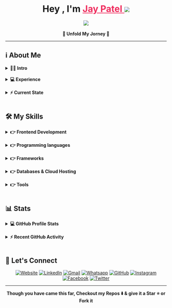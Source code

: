 <h1 align="center">Hey , I'm 
    <a href="https://patel-jay.netlify.app" target="_blank" style="color:#EF2D5E">
        Jay Patel 
    </a>
    <img src="https://media.giphy.com/media/hvRJCLFzcasrR4ia7z/giphy.gif" width="35">
</h1>
<p align="center">
  	<a href="https://github.com/DenverCoder1/readme-typing-svg"><img src="https://readme-typing-svg.herokuapp.com?font=Josefin+Sans&color=EF2D5E&size=24&center=true&vCenter=true&lines=Full+Stack+Web+Developer;MERN+Stack+Developer;%3CLovesToCodeMore+%2F%3E;Ready+For+The+Challenges"></a>
</p>

<!-- <p align="center"> 
	<img src="https://komarev.com/ghpvc/?username=jaypatel3382&label=Profile_views&color=EF2D5E&style=for-the-badge" alt="jaypatel3382" /> 
</p> -->

<p align="center">
	<b>🌟 Unfold My Jorney 🌟 </b>
</p>
<hr/>

## ℹ️ About Me

<details> 
	<summary><b>👱‍♂️ Intro</b></summary>
	<br/>
	<p>
		<img align="right" src="programmer.svg" alt="programmer" width="25%">
		<p align="left">
			<p>🏫 &nbsp;Pursuing my BE In Information Technology From GTU.</p>
			<p>💙 &nbsp;I'm an Enthusiastic, Self-Motivated, Reliable, Responsible & Hard Working Person.</p>
			<p>✨ &nbsp;I use a creative approach to solve the problem</p>
			<p>📘 &nbsp;Always Motivated to go to Gym to stay Fit & Healthy.</p>
			<p>🥇 &nbsp;while ( ! ( succeed = try ( ) ) ) ;</p>
			<p>🎮 &nbsp;Like to Play Video Games in My Free Time.</p>
		</p>
	</p>
</details>
<br/>
<details> 
	<summary><b>💻 Experience </b></summary>
	<br/>
	<p>
		<img align="right" src="work.svg" alt="work" width="25%">
		<p align="left">
			<!-- <p>🏢 &nbsp;Full Stack Web Developer At <a href="https://www.infopercept.com">Infopercept Consulting</a> &nbsp;&nbsp;<i>(Apr 2021 - Present)</i></p> -->
			<p>🏢 &nbsp;Backend Developer Intern At <a href="https://akashtechnolabs.com/">Akash Technolabs</a> &nbsp;&nbsp;<i>(Jun 2022 - Jul 2022)</i></p>
			<p>🏢 &nbsp;ReactJS Developer Intern At <a href="http://www.techelecon.com/">Tech Elecon</a> &nbsp;&nbsp;<i>(Jan 2023 - Apr 2023)</i></p>
		</p>
	</p>
</details>
<br/>
<details> 
	<summary><b>⚡ Current State </b></summary>
	<br/>
	<p>
		<img align="right" src="learning.svg" alt="learning" width="25%">
		<p align="left">
			<p>📗 &nbsp;I am Currently Learning Next.js</p>
			<p>🚧 &nbsp;I am Currently Working on <a href="https://patel-jay.netlify.app">Portfolio Website</a>.</p>
			<p>💬 &nbsp;Feel free to Reach out to me for any Tech Related Stuffs.</p>
		</p>
	</p>
	</details>
<br/>

## 🛠️ My Skills

<details> 
	<summary><b>👉 Frontend Development</b></summary>
	<br/>
	<p align="left">
		<img src="https://img.shields.io/badge/HTML5-E34F26?style=for-the-badge&logo=html5&logoColor=white" alt="html" />
		<img src="https://img.shields.io/badge/CSS3-1572B6?style=for-the-badge&logo=css3&logoColor=white" alt="html" />
		<img src="https://img.shields.io/badge/Javascript-F7DF1E?style=for-the-badge&logo=javascript&logoColor=white" alt="javascript" />
		<img src="https://img.shields.io/badge/Json-5E5C5C?style=for-the-badge&logo=json&logoColor=white" alt="json" />
	</p>
</details>
<br/>
<details> 
	<summary><b>👉 Programming languages</b></summary>
	<br/>
	<p align="left"> 
		<img src="https://img.shields.io/badge/C-00599C?style=for-the-badge&logo=c&logoColor=white" alt="C" />
		<img src="https://img.shields.io/badge/PHP-777BB4?style=for-the-badge&logo=php&logoColor=white" alt="php" />
		<img src="https://img.shields.io/badge/Java-56347C?style=for-the-badge&logo=coffeescript&logoColor=white" alt="java"/>
		<img src="https://img.shields.io/badge/Data_Structures_&_Algorithm-009ad3?style=for-the-badge&logo=thealgorithms&logoColor=white" alt="dsa"/>
	</p>
</details>
<br/>
<details> 
	<summary><b>👉 Frameworks</b></summary>
	<br/>
	<p align="left"> 
		<img src="https://img.shields.io/badge/ReactJS-61DAFB?style=for-the-badge&logo=react&logoColor=white" alt="react" />
		<img src="https://img.shields.io/badge/Markdown-000000?style=for-the-badge&logo=markdown&logoColor=white" alt="markdown" />
		<img src="https://img.shields.io/badge/AngularJS-E23237?style=for-the-badge&logo=angularjs&logoColor=white" alt="angularjs" />
		<img src="https://img.shields.io/badge/Tailwind_CSS-38B2AC?style=for-the-badge&logo=tailwind-css&logoColor=white" alt="tailwindcss" />
		<img src="https://img.shields.io/badge/Sass-CC6699?style=for-the-badge&logo=sass&logoColor=white" alt="sass" />
		<img src="https://img.shields.io/badge/Bootstrap-563D7C?style=for-the-badge&logo=bootstrap&logoColor=white" alt="bootstrap" />
		<img src="https://img.shields.io/badge/Material--UI-0081CB?style=for-the-badge&logo=materialdesignicons&logoColor=white" alt="materialui" />
		<img src="https://img.shields.io/badge/React_Router-CA4245?style=for-the-badge&logo=react-router&logoColor=white" alt="reactrouter" />
		<img src="https://img.shields.io/badge/jQuery-0769AD?style=for-the-badge&logo=jquery&logoColor=white" alt="jquery" />
		<img src="https://img.shields.io/badge/Node.js-339933?style=for-the-badge&logo=nodedotjs&logoColor=white" alt="nodejs" />
		<img src="https://img.shields.io/badge/Express.js-000000?style=for-the-badge&logo=express&logoColor=white" alt="expressjs" />
	</p>
</details>
<br/>
<details> 
	<summary><b>👉 Databases & Cloud Hosting</b></summary>
	<br/>
	<p align="left"> 
		<img src="https://img.shields.io/badge/MySQL-4479A1?style=for-the-badge&logo=mysql&logoColor=white" alt="mysql" />
		<img src="https://img.shields.io/badge/MongoDB-4EA94B?style=for-the-badge&logo=mongodb&logoColor=white" alt="mongodb" />
		<img src="https://img.shields.io/badge/Heroku-430098?style=for-the-badge&logo=heroku&logoColor=white" alt="heroku" />
		<img src="https://img.shields.io/badge/Render-34f9c3?style=for-the-badge&logo=render&logoColor=white" alt="render" />
		<img src="https://img.shields.io/badge/Railway-13111c?style=for-the-badge&logo=railway&logoColor=white" alt="railway" />
		<img src="https://img.shields.io/badge/Netlify-23bdae?style=for-the-badge&logo=netlify&logoColor=white" alt="netlify" />
		<img src="https://img.shields.io/badge/GitHub-100000?style=for-the-badge&logo=github&logoColor=white" alt="github" />
	</p>
</details>
<br/>
<details> 
	<summary><b>👉 Tools</b></summary>
	<br/>
	<p align="left"> 
		<img src="https://img.shields.io/badge/Visual_Studio_Code-0078D4?style=for-the-badge&logo=visualstudiocode&logoColor=white" alt="vscode" />
		<img src="https://img.shields.io/badge/Git-f05033?style=for-the-badge&logo=git&logoColor=white" alt="git" />
		<img src="https://img.shields.io/badge/Figma-0acf83?style=for-the-badge&logo=figma&logoColor=white" alt="figma" />
		<img src="https://img.shields.io/badge/Excel-1a7645?style=for-the-badge&logo=microsoftexcel&logoColor=white" alt="excel" />
	</p>
</details>
<br/>

## 📊 Stats

<details> 
	<summary><b>💻 GitHub Profile Stats</b></summary>
	<br/>
	<p>
		<p align="center"><img align="center" src="https://github-readme-stats.vercel.app/api?username=jaypatel3382&show_icons=true&locale=en&theme=dracula" alt="jaypatel3382" width="500em"/></p>
		<p align="center"><img align="center" src="https://github-readme-stats.vercel.app/api/top-langs?username=jaypatel3382&show_icons=true&locale=en&layout=donut&theme=dracula" alt="jaypatel3382" width="500em"/></p>
		<p align="center"><img  src="https://github-readme-streak-stats.herokuapp.com/?user=jaypatel3382&theme=dracula" alt="jaypatel31" width="500em" /></p>
	</p>
</details>
<br/>
<details>
	<summary><b>⚡ Recent GitHub Activity</b></summary>
	<br/>
	<a href="https://github.com/jaypatel3382">
		<img alt="Jay's Activity Graph" src="https://github-readme-activity-graph.cyclic.app/graph?username=jaypatel3382&custom_title=Jay%20Patel%27s%20Contribution%20Graph&theme=xcode&bg_color=282a36&line=ff6e96&color=fff&point=79dafa&radius=10" />
	</a>
	<br/>
</details>
<br/>

## 🔗 Let's Connect

<p align="center">
    <a target="_blank" href="https://patel-jay.netlify.app/"><img src="https://img.icons8.com/bubbles/50/000000/web.png" alt="Website"/></a>
    <a href="https://www.linkedin.com/in/jaypatel1122/"><img src="https://img.icons8.com/bubbles/50/000000/linkedin.png" alt="LinkedIn"/></a>
    <a href="mailto:jay64441860@gmail.com"><img src="https://img.icons8.com/bubbles/50/000000/gmail.png" alt="Gmail"/></a>
    <a href="https://api.whatsapp.com/send?phone=919328473489&text=Heyy Jay!%20got%20reference%20from%20GITHUB😁"><img src="https://img.icons8.com/bubbles/50/000000/whatsapp.png" alt="Whatsapp"/></a>
    <a href="https://github.com/jaypatel3382"><img src="https://img.icons8.com/bubbles/50/000000/github.png" alt="GitHub"/></a>
    <a href="https://www.instagram.com/__jay.xi/"><img src="https://img.icons8.com/bubbles/50/000000/instagram.png" alt="Instagram"/></a>
    <a href="https://facebook.com/jay.patel.112/"><img src="https://img.icons8.com/bubbles/50/000000/facebook-circled.png" alt="Facebook"/></a>
    <a href="https://twitter.com/jaypatel_1510/"><img src="https://img.icons8.com/bubbles/50/000000/twitter-circled.png" alt="Twitter"/></a>
</p>
<hr/>
<p align="center"><b>Though you have came this far, Checkout my Repos ⬇️ & give it a Star ⭐ or Fork it</b></p>

<!-- [Jay_Patel](https://github.com/jaypatel31/jaypatel31/blob/master/bottom_header.svg) -->
<br>
 
